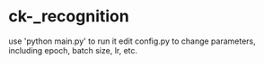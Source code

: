 # ck-_recognition

use 'python main.py' to run it
edit config.py to change parameters, including epoch, batch size, lr, etc.
